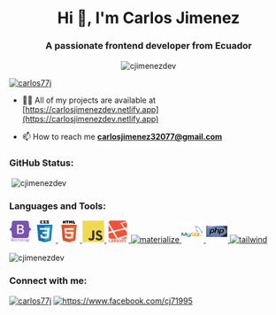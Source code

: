 <h1 align="center">Hi 👋, I'm Carlos Jimenez</h1>
<h3 align="center">A passionate frontend developer from Ecuador</h3>

<p align="center"><img align="center" src="https://github-readme-streak-stats.herokuapp.com/?user=cjimenezdev&" alt="cjimenezdev" /></p>
<p align="left"> <a href="https://twitter.com/carlos77j" target="blank"><img src="https://img.shields.io/twitter/follow/carlos77j?logo=twitter&style=for-the-badge" alt="carlos77j" /></a> </p>

- 👨‍💻 All of my projects are available at [https://carlosjimenezdev.netlify.app](https://carlosjimenezdev.netlify.app)

- 📫 How to reach me **carlosjimenez32077@gmail.com**

<h3 align="left">GitHub Status:</h3>

<p align="left">&nbsp;<img align="center" src="https://github-readme-stats.vercel.app/api?username=cjimenezdev&show_icons=true&locale=en" alt="cjimenezdev" /></p>

<h3 align="left">Languages and Tools:</h3>
<p align="left"> 
  
<a href="https://getbootstrap.com" target="_blank" rel="noreferrer"> <img src="https://raw.githubusercontent.com/devicons/devicon/master/icons/bootstrap/bootstrap-plain-wordmark.svg" alt="bootstrap" width="40" height="40"/></a>   <a href="https://www.w3schools.com/css/" target="_blank" rel="noreferrer"> <img src="https://raw.githubusercontent.com/devicons/devicon/master/icons/css3/css3-original-wordmark.svg" alt="css3" width="40" height="40"/> </a> <a href="https://www.w3.org/html/" target="_blank" rel="noreferrer"> <img src="https://raw.githubusercontent.com/devicons/devicon/master/icons/html5/html5-original-wordmark.svg" alt="html5" width="40" height="40"/> </a> <a href="https://developer.mozilla.org/en-US/docs/Web/JavaScript" target="_blank" rel="noreferrer"> <img src="https://raw.githubusercontent.com/devicons/devicon/master/icons/javascript/javascript-original.svg" alt="javascript" width="40" height="40"/> </a> <a href="https://laravel.com/" target="_blank" rel="noreferrer"> <img src="https://raw.githubusercontent.com/devicons/devicon/master/icons/laravel/laravel-plain-wordmark.svg" alt="laravel" width="40" height="40"/> </a> <a href="https://materializecss.com/" target="_blank" rel="noreferrer"> <img src="https://raw.githubusercontent.com/prplx/svg-logos/5585531d45d294869c4eaab4d7cf2e9c167710a9/svg/materialize.svg" alt="materialize" width="40" height="40"/> </a> <a href="https://www.mysql.com/" target="_blank" rel="noreferrer"> <img src="https://raw.githubusercontent.com/devicons/devicon/master/icons/mysql/mysql-original-wordmark.svg" alt="mysql" width="40" height="40"/> </a> <a href="https://www.php.net" target="_blank" rel="noreferrer"> <img src="https://raw.githubusercontent.com/devicons/devicon/master/icons/php/php-original.svg" alt="php" width="40" height="40"/> </a> <a href="https://tailwindcss.com/" target="_blank" rel="noreferrer"> <img src="https://www.vectorlogo.zone/logos/tailwindcss/tailwindcss-icon.svg" alt="tailwind" width="40" height="40"/> </a></p>

<p align="left"><img align="center" src="https://github-readme-stats.vercel.app/api/top-langs?username=cjimenezdev&show_icons=true&locale=en&layout=compact" alt="cjimenezdev" /></p>

<h3 align="left">Connect with me:</h3>
<p align="left"> <a href="https://twitter.com/carlos77j" target="blank"><img align="center" src="https://raw.githubusercontent.com/rahuldkjain/github-profile-readme-generator/master/src/images/icons/Social/twitter.svg" alt="carlos77j" height="30" width="40" /></a> <a href="https://fb.com/cj71995" target="blank"><img align="center" src="https://raw.githubusercontent.com/rahuldkjain/github-profile-readme-generator/master/src/images/icons/Social/facebook.svg" alt="https://www.facebook.com/cj71995" height="30" width="40" /></a>
</p>



